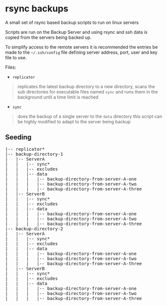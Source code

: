 # rsync backups #

A small set of rsync based backup scripts to run on linux servers

Scripts are run on the Backup Server and using rsync and ssh data is 
copied from the servers being backed up.

To simplify access to the remote servers it is recommended the entries
be made to the `~/.ssh/config` file defining server address, port, 
user and key file to use.

Files: 

* `replicator`
> replicates the latest backup directory to a new directory, scans 
> the sub directories for executable files named `sync` and runs them 
> in the background until a time limit is reached

* `sync`
> does the backup of a single server to the `data` directory this 
> script can be highly modified to adapt to the server being backup 

## Seeding ##



<pre>
|-- replicator*
|-- backup-directory-1
|   |-- ServerA
|   |   |-- sync*
|   |   |-- excludes
|   |   |-- data
|   |   |   |-- backup-directory-from-server-A-one
|   |   |   |-- backup-directory-from-server-A-two
|   |   |   |-- backup-directory-from-server-A-three
|   |-- ServerB
|   |   |-- sync*
|   |   |-- excludes
|   |   |-- data
|   |   |   |-- backup-directory-from-server-A-one
|   |   |   |-- backup-directory-from-server-A-two
|   |   |   |-- backup-directory-from-server-A-three
|-- backup-directory-2
|   |-- ServerA
|   |   |-- sync*
|   |   |-- excludes
|   |   |-- data
|   |   |   |-- backup-directory-from-server-A-one
|   |   |   |-- backup-directory-from-server-A-two
|   |   |   |-- backup-directory-from-server-A-three
|   |-- ServerB
|   |   |-- sync*
|   |   |-- excludes
|   |   |-- data
|   |   |   |-- backup-directory-from-server-A-one
|   |   |   |-- backup-directory-from-server-A-two
|   |   |   |-- backup-directory-from-server-A-three
</pre>